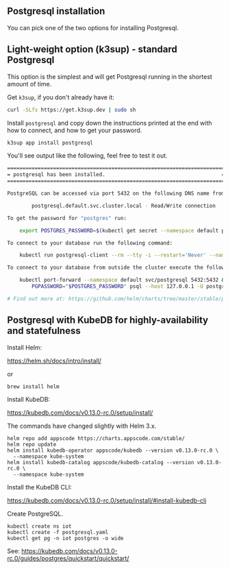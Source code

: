 ## Postgresql installation

You can pick one of the two options for installing Postgresql.

## Light-weight option (k3sup) - standard Postgresql

This option is the simplest and will get Postgresql running in the shortest amount of time.

Get `k3sup`, if you don't already have it:

```sh
curl -SLfs https://get.k3sup.dev | sudo sh
```

Install `postgresql` and copy down the instructions printed at the end with how to connect, and how to get your password.

```sh
k3sup app install postgresql
```

You'll see output like the following, feel free to test it out.

```sh
=======================================================================
= postgresql has been installed.                                      =
=======================================================================

PostgreSQL can be accessed via port 5432 on the following DNS name from within your cluster:

        postgresql.default.svc.cluster.local - Read/Write connection

To get the password for "postgres" run:

    export POSTGRES_PASSWORD=$(kubectl get secret --namespace default postgresql -o jsonpath="{.data.postgresql-password}" | base64 --decode)

To connect to your database run the following command:

    kubectl run postgresql-client --rm --tty -i --restart='Never' --namespace default --image docker.io/bitnami/postgresql:11.6.0-debian-9-r0 --env="PGPASSWORD=$POSTGRES_PASSWORD" --command -- psql --host postgresql -U postgres -d postgres -p 5432

To connect to your database from outside the cluster execute the following commands:

    kubectl port-forward --namespace default svc/postgresql 5432:5432 &
        PGPASSWORD="$POSTGRES_PASSWORD" psql --host 127.0.0.1 -U postgres -d postgres -p 5432

# Find out more at: https://github.com/helm/charts/tree/master/stable/postgresql
```

## Postgresql with KubeDB for highly-availability and statefulness

Install Helm:

https://helm.sh/docs/intro/install/

or

```
brew install helm
```

Install KubeDB:

https://kubedb.com/docs/v0.13.0-rc.0/setup/install/

The commands have changed slightly with Helm 3.x.

```
helm repo add appscode https://charts.appscode.com/stable/
helm repo update
helm install kubedb-operator appscode/kubedb --version v0.13.0-rc.0 \
  --namespace kube-system
helm install kubedb-catalog appscode/kubedb-catalog --version v0.13.0-rc.0 \
  --namespace kube-system
```

Install the KubeDB CLI:

https://kubedb.com/docs/v0.13.0-rc.0/setup/install/#install-kubedb-cli

Create PostgreSQL.

```
kubectl create ns iot
kubectl create -f postgresql.yaml
kubectl get pg -n iot postgres -o wide
```

See: https://kubedb.com/docs/v0.13.0-rc.0/guides/postgres/quickstart/quickstart/
